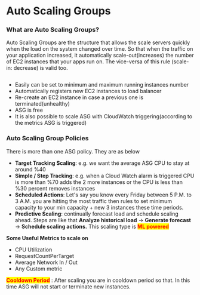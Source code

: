 # Auto Scaling Groups



### What are Auto Scaling Groups?

Auto Scaling Groups are the structure that allows the scale servers quickly when the load on the system changed over time. So that when the traffic on your application increased, it automatically scale-out(increases) the number of EC2 instances that your apps run on. The vice-versa of this rule (scale-in: decrease) is valid too.

<figure><img src="https://docs.aws.amazon.com/images/autoscaling/ec2/userguide/images/as-basic-diagram.png" alt=""><figcaption></figcaption></figure>

* Easily can be set to minimum and maximum running instances number
* Automatically registers new EC2 instances to load balancer
* Re-create an EC2 instance in case a previous one is terminated(unhealthy)
* ASG is free
* It is also possible to scale ASG with CloudWatch triggering(according to the metrics ASG is triggered)



### Auto Scaling Group Policies

There is more than one ASG policy. They are as below

* **Target Tracking Scaling**: e.g. we want the average ASG CPU to stay at around %40
* **Simple / Step Tracking**: e.g. when a Cloud Watch alarm is triggered CPU is more than %70 adds the 2 more instances or the CPU is less than %30 percent removes instances
* **Scheduled Actions**: Let's say you know every Friday between 5 P.M. to 3 A.M. you are hitting the most traffic then rules to set minimum capacity to your min capacity + new 3 instances these time periods.
* **Predictive Scaling**: continually forecast load and schedule scaling ahead. Steps are like that           **Analyze historical load** -> **Generate forecast** -> **Schedule scaling actions.** This scaling type is <mark style="color:red;">**ML powered**</mark>

**Some Useful Metrics to scale on**

* CPU Utilization
* RequestCountPerTarget
* Average Network In / Out
* Any Custom metric

<mark style="color:red;">**Cooldown Period**</mark> :  After scaling you are in cooldown period so that. In this time ASG will not start or terminate new instances.
